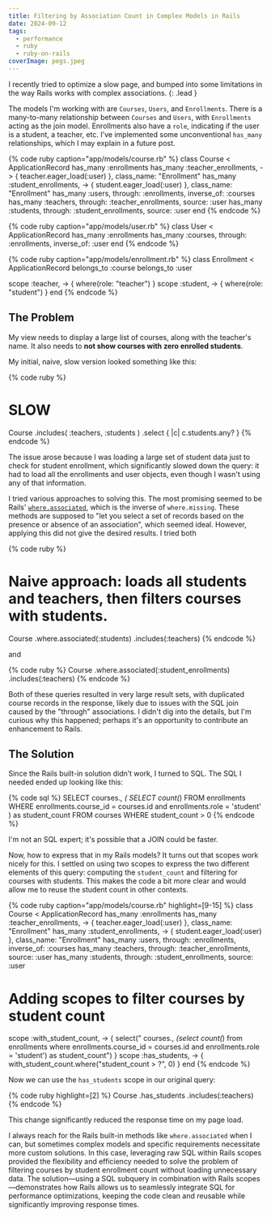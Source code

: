 ```yaml
---
title: Filtering by Association Count in Complex Models in Rails
date: 2024-09-12
tags:
  - performance
  - ruby
  - ruby-on-rails
coverImage: pegs.jpeg
---
```


I recently tried to optimize a slow page, and bumped into some limitations in the way Rails works with complex associations.
{: .lead }

The models I'm working with are `Courses`, `Users`, and `Enrollments`. There is a many-to-many relationship between `Courses` and `Users`, with `Enrollments` acting as the join model. Enrollments also have a `role`, indicating if the user is a student, a teacher, etc. I’ve implemented some unconventional `has_many` relationships, which I may explain in a future post.

{% code ruby caption="app/models/course.rb" %}
class Course < ApplicationRecord
  has_many :enrollments
  has_many :teacher_enrollments, -> { teacher.eager_load(:user) }, class_name: "Enrollment"
  has_many :student_enrollments, -> { student.eager_load(:user) }, class_name: "Enrollment"
  has_many :users, through: :enrollments, inverse_of: :courses
  has_many :teachers, through: :teacher_enrollments, source: :user
  has_many :students, through: :student_enrollments, source: :user
end
{% endcode %}

{% code ruby caption="app/models/user.rb" %}
class User < ApplicationRecord
  has_many :enrollments
  has_many :courses, through: :enrollments, inverse_of: :user
end
{% endcode %}

{% code ruby caption="app/models/enrollment.rb" %}
class Enrollment < ApplicationRecord
  belongs_to :course
  belongs_to :user

  scope :teacher, -> { where(role: "teacher") }
  scope :student, -> { where(role: "student") }
end
{% endcode %}

## The Problem

My view needs to display a large list of courses, along with the teacher's name. It also needs to **not show courses with zero enrolled students**.

My initial, naive, slow version looked something like this:

{% code ruby %}
# SLOW
Course
  .includes(
    :teachers,
    :students
  )
  .select { |c| c.students.any? }
{% endcode %}

The issue arose because I was loading a large set of student data just to check for student enrollment, which significantly slowed down the query: it had to load all the enrollments and user objects, even though I wasn't using any of that information.

I tried various approaches to solving this. The most promising seemed to be Rails' [`where.associated`](https://guides.rubyonrails.org/active_record_querying.html#where-associated-and-where-missing), which is the inverse of `where.missing`. These methods are supposed to "let you select a set of records based on the presence or absence of an association", which seemed ideal. However, applying this did not give the desired results. I tried both

{% code ruby %}
# Naive approach: loads all students and teachers, then filters courses with students.
Course
  .where.associated(:students)
  .includes(:teachers)
{% endcode %}

and

{% code ruby %}
Course
  .where.associated(:student_enrollments)
  .includes(:teachers)
{% endcode %}

Both of these queries resulted in very large result sets, with duplicated course records in the response, likely due to issues with the SQL join caused by the "through" associations. I didn't dig into the details, but I'm curious why this happened; perhaps it's an opportunity to contribute an enhancement to Rails.

## The Solution

Since the Rails built-in solution didn’t work, I turned to SQL. The SQL I needed ended up looking like this:

{% code sql %}
SELECT
  courses.*,
  (
    SELECT count(*)
    FROM enrollments
    WHERE enrollments.course_id = courses.id and enrollments.role = 'student'
  ) as student_count
FROM courses
WHERE student_count > 0
{% endcode %}

I'm not an SQL expert; it's possible that a JOIN could be faster.

Now, how to express that in my Rails models? It turns out that scopes work nicely for this. I settled on using two scopes to express the two different elements of this query: computing the `student_count` and filtering for courses with students. This makes the code a bit more clear and would allow me to reuse the student count in other contexts.

{% code ruby caption="app/models/course.rb" highlight=[9-15] %}
class Course < ApplicationRecord
  has_many :enrollments
  has_many :teacher_enrollments, -> { teacher.eager_load(:user) }, class_name: "Enrollment"
  has_many :student_enrollments, -> { student.eager_load(:user) }, class_name: "Enrollment"
  has_many :users, through: :enrollments, inverse_of: :courses
  has_many :teachers, through: :teacher_enrollments, source: :user
  has_many :students, through: :student_enrollments, source: :user

  # Adding scopes to filter courses by student count
  scope :with_student_count, -> {
    select("
      courses.*, (select count(*)
      from enrollments
      where enrollments.course_id = courses.id and enrollments.role = 'student') as student_count")
  }
  scope :has_students, -> { with_student_count.where("student_count > ?", 0) }
end
{% endcode %}

Now we can use the `has_students` scope in our original query:

{% code ruby highlight=[2] %}
Course
  .has_students
  .includes(:teachers)
{% endcode %}

This change significantly reduced the response time on my page load.

I always reach for the Rails built-in methods like `where.associated` when I can, but sometimes complex models and specific requirements necessitate more custom solutions. In this case, leveraging raw SQL within Rails scopes provided the flexibility and efficiency needed to solve the problem of filtering courses by student enrollment count without loading unnecessary data. The solution—using a SQL subquery in combination with Rails scopes—demonstrates how Rails allows us to seamlessly integrate SQL for performance optimizations, keeping the code clean and reusable while significantly improving response times.
